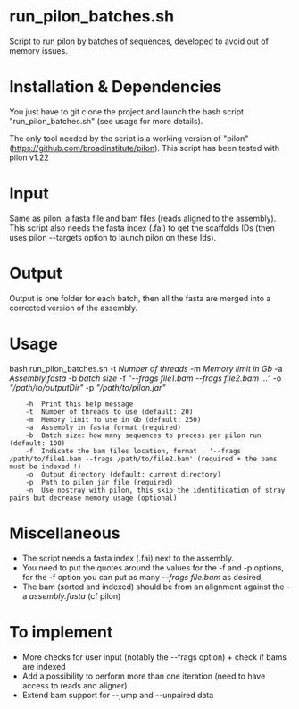 # run_pilon_batches.sh
Script to run pilon by batches of sequences, developed to avoid out of memory issues.

# Installation & Dependencies
You just have to git clone the project and launch the bash script "run_pilon_batches.sh" (see usage for more details).

The only tool needed by the script is a working version of "pilon" (https://github.com/broadinstitute/pilon).
This script has been tested with pilon v1.22

# Input
Same as pilon, a fasta file and bam files (reads aligned to the assembly).
This script also needs the fasta index (.fai) to get the scaffolds IDs (then uses pilon --targets option to launch pilon on these Ids).

# Output
Output is one folder for each batch, then all the fasta are merged into a corrected version of the assembly.

# Usage

bash run_pilon_batches.sh -t <i>Number of threads</i> -m <i>Memory limit in Gb</i> -a <i>Assembly.fasta</i> -b <i>batch size</i> -f <i>"--frags file1.bam --frags file2.bam ..."</i>  -o <i>"/path/to/outputDir"</i> -p <i>"/path/to/pilon.jar"</i>

         
```
	-h	Print this help message
	-t	Number of threads to use (default: 20)
	-m	Memory limit to use in Gb (default: 250)
	-a	Assembly in fasta format (required)
	-b	Batch size: how many sequences to process per pilon run (default: 100)
	-f	Indicate the bam files location, format : '--frags /path/to/file1.bam --frags /path/to/file2.bam' (required + the bams must be indexed !)
	-o	Output directory (default: current directory)
	-p	Path to pilon jar file (required)
	-n	Use nostray with pilon, this skip the identification of stray pairs but decrease memory usage (optional)
```

# Miscellaneous
- The script needs a fasta index (.fai) next to the assembly.
- You need to put the quotes around the values for the -f and -p options, for the -f option you can put as many <i>--frags file.bam</i> as desired,
- The bam (sorted and indexed) should be from an alignment against the -a <i>assembly.fasta</i> (cf pilon)

# To implement 
- More checks for user input (notably the --frags option) + check if bams are indexed
- Add a possibility to perform more than one iteration (need to have access to reads and aligner)
- Extend bam support for --jump and --unpaired data
